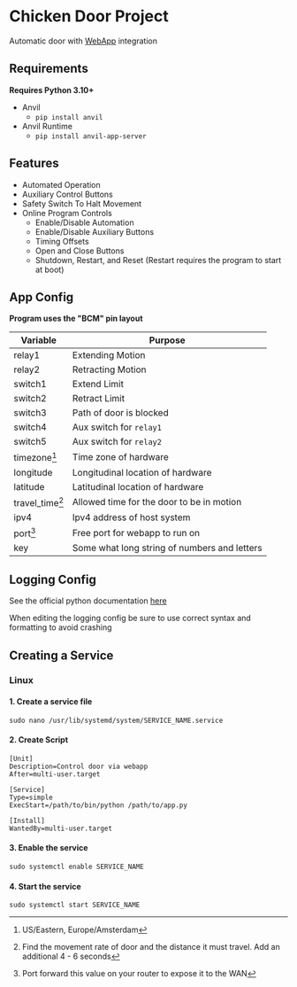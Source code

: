 # Chicken Door Project
Automatic door with [WebApp](https://CLDWHXPSURNV4EW5.anvil.app/YYX76UIW3FLUVCCLEB6FN5WL) integration

## Requirements
**Requires Python 3.10+**
- Anvil
  - `pip install anvil`
- Anvil Runtime
  - `pip install anvil-app-server`

## Features
- Automated Operation
- Auxiliary Control Buttons
- Safety Switch To Halt Movement
- Online Program Controls
  - Enable/Disable Automation
  - Enable/Disable Auxiliary Buttons
  - Timing Offsets
  - Open and Close Buttons
  - Shutdown, Restart, and Reset (Restart requires the program to start at boot)

## App Config
**Program uses the "BCM" pin layout**

| Variable        | Purpose                                      |
|-----------------|----------------------------------------------|
| relay1          | Extending Motion                             |
| relay2          | Retracting Motion                            |
| switch1         | Extend Limit                                 |
| switch2         | Retract Limit                                |
| switch3         | Path of door is blocked                      |
| switch4         | Aux switch for `relay1`                      |
| switch5         | Aux switch for `relay2`                      |
| timezone[^1]    | Time zone of hardware                        |
| longitude       | Longitudinal location of hardware            |
| latitude        | Latitudinal location of hardware             |
| travel_time[^2] | Allowed time for the door to be in motion    |
| ipv4            | Ipv4 address of host system                  |
| port[^3]        | Free port for webapp to run on               |
| key             | Some what long string of numbers and letters |

## Logging Config
See the official python documentation [here](https://docs.python.org/3/library/logging.config.html)

When editing the logging config be sure to use correct syntax and formatting to avoid crashing

## Creating a Service
### Linux

#### 1. Create a service file
``sudo nano /usr/lib/systemd/system/SERVICE_NAME.service``

#### 2. Create Script
```
[Unit]
Description=Control door via webapp
After=multi-user.target

[Service]
Type=simple
ExecStart=/path/to/bin/python /path/to/app.py

[Install]
WantedBy=multi-user.target
```
#### 3. Enable the service
``sudo systemctl enable SERVICE_NAME``

#### 4. Start the service
``sudo systemctl start SERVICE_NAME``

[^1]: US/Eastern, Europe/Amsterdam
[^2]: Find the movement rate of door and the distance it must travel. Add an additional 4 - 6 seconds
[^3]: Port forward this value on your router to expose it to the WAN

